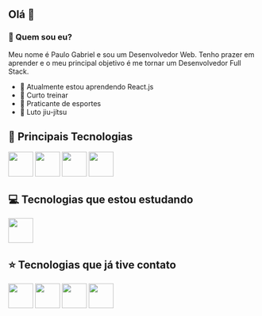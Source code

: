 ## Olá 👋

### 🤔 Quem sou eu? 
Meu nome é Paulo Gabriel e sou um Desenvolvedor Web. Tenho prazer em aprender e o meu principal objetivo é me tornar um Desenvolvedor Full Stack. 

- 🌱 Atualmente estou aprendendo React.js
- 💪 Curto treinar
- 🎾 Praticante de esportes
- 👘 Luto jiu-jítsu

## 🌟 Principais Tecnologias
<img src="https://cdn.jsdelivr.net/gh/devicons/devicon@latest/icons/html5/html5-original-wordmark.svg" width="50px" /> <img src="https://cdn.jsdelivr.net/gh/devicons/devicon@latest/icons/css3/css3-original-wordmark.svg" width="50px" /> <img src="https://cdn.jsdelivr.net/gh/devicons/devicon@latest/icons/javascript/javascript-original.svg" width="50px" /> <img src="https://cdn.jsdelivr.net/gh/devicons/devicon@latest/icons/mysql/mysql-original-wordmark.svg" width="50px" />


## 💻 Tecnologias que estou estudando
<img src="https://cdn.jsdelivr.net/gh/devicons/devicon@latest/icons/react/react-original-wordmark.svg" width="50px" />

## ⭐ Tecnologias que já tive contato
<img src="https://cdn.jsdelivr.net/gh/devicons/devicon@latest/icons/c/c-original.svg" width="50px" /> <img src="https://cdn.jsdelivr.net/gh/devicons/devicon@latest/icons/csharp/csharp-original.svg" width="50px" /> <img src="https://cdn.jsdelivr.net/gh/devicons/devicon@latest/icons/cplusplus/cplusplus-original.svg" width="50px" /> <img src="https://cdn.jsdelivr.net/gh/devicons/devicon@latest/icons/php/php-original.svg" width="50px" />


<!--
**PGPagliarini/PGPagliarini** is a ✨ _special_ ✨ repository because its `README.md` (this file) appears on your GitHub profile.

Here are some ideas to get you started:

- 🔭 I’m currently working on ...
- 🌱 I’m currently learning ...
- 👯 I’m looking to collaborate on ...
- 🤔 I’m looking for help with ...
- 💬 Ask me about ...
- 📫 How to reach me: ...
- 😄 Pronouns: ...
- ⚡ Fun fact: ...
-->
